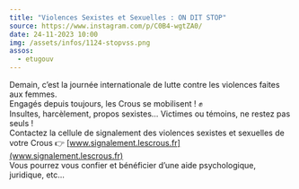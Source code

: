 ```yaml
---
title: "Violences Sexistes et Sexuelles : ON DIT STOP"
source: https://www.instagram.com/p/C0B4-wgtZA0/
date: 24-11-2023 10:00
img: /assets/infos/1124-stopvss.png
assos:
  - etugouv
---
```


Demain, c’est la journée internationale de lutte contre les violences faites aux femmes.  
Engagés depuis toujours, les Crous se mobilisent ! ✊  
Insultes, harcèlement, propos sexistes… Victimes ou témoins, ne restez pas seuls !  
Contactez la cellule de signalement des violences sexistes et sexuelles de votre Crous 👉 [www.signalement.lescrous.fr](www.signalement.lescrous.fr)  
Vous pourrez vous confier et bénéficier d’une aide psychologique, juridique, etc…